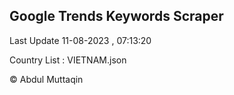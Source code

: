 

## Google Trends Keywords Scraper 
 
Last Update 11-08-2023 , 07:13:20

Country List :
VIETNAM.json



© Abdul Muttaqin 
